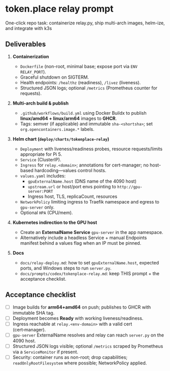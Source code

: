 # token.place relay prompt

One-click repo task: containerize relay.py, ship multi-arch images, helm-ize, and integrate with k3s

## Deliverables

1. **Containerization**
   - `Dockerfile` (non-root, minimal base; expose port via `ENV RELAY_PORT`).
   - Graceful shutdown on SIGTERM.
   - Health endpoints: `/healthz` (readiness), `/livez` (liveness).
   - Structured JSON logs; optional `/metrics` (Prometheus counter for requests).

2. **Multi-arch build & publish**
   - `.github/workflows/build.yml` using Docker Buildx to publish **linux/amd64 + linux/arm64** images to **GHCR**.
   - Tags: semver (if applicable) and immutable `sha-<shortsha>`; set `org.opencontainers.image.*` labels.

3. **Helm chart (`deploy/charts/tokenplace-relay`)**
   - `Deployment` with liveness/readiness probes, resource requests/limits appropriate for Pi 5.
   - `Service` (ClusterIP).
   - `Ingress` for `relay.<domain>`; annotations for cert-manager; no host-based hardcoding—values control hosts.
   - `values.yaml` includes:
     - `gpuExternalName.host` (DNS name of the 4090 host)
     - `upstream.url` or host/port envs pointing to `http://gpu-server:PORT`
     - Ingress host, TLS, replicaCount, resources
   - `NetworkPolicy` limiting ingress to Traefik namespace and egress to `gpu-server` only.
   - Optional `HPA` (CPU/mem).

4. **Kubernetes indirection to the GPU host**
   - Create an **ExternalName Service** `gpu-server` in the app namespace.
   - Alternatively include a headless Service + manual Endpoints manifest behind a values flag when an IP must be pinned.

5. **Docs**
   - `docs/relay-deploy.md`: how to set `gpuExternalName.host`, expected ports, and Windows steps to run `server.py`.
   - `docs/prompts/codex/tokenplace-relay.md`: keep THIS prompt + the acceptance checklist.

## Acceptance checklist

- [ ] Image builds for **arm64+amd64** on push; publishes to GHCR with immutable SHA tag.
- [ ] Deployment becomes **Ready** with working liveness/readiness.
- [ ] Ingress reachable at `relay.<env-domain>` with a valid cert (cert‑manager).
- [ ] `gpu-server` ExternalName resolves and relay can reach `server.py` on the 4090 host.
- [ ] Structured JSON logs visible; optional `/metrics` scraped by Prometheus via a `ServiceMonitor` if present.
- [ ] Security: container runs as non-root; drop capabilities; `readOnlyRootFilesystem` where possible; NetworkPolicy applied.

